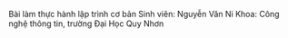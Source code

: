 Bài làm thực hành lập trình cơ bản
Sinh viên: Nguyễn Văn Ni
Khoa: Công nghệ thông tin, trường Đại Học Quy Nhơn
